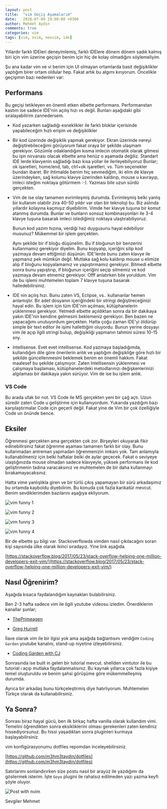 ```yaml
---
layout: post
title:  "vim Geçiş Aşamalarım"
date:   2020-07-09 29:00:00 +0300
author: Mehmet Aydın
comments: true
categories: vim
tags: [vim, nvim, neovim, ide]
---
```

Yıllardır farklı IDEleri deneyimlemiş, farklı IDElere dönem dönem sadık kalmış biri için vim üzerine geçişin benim için hiç de kolay olmadığını söylemeliyim.

Şu ana kadar vim ve vi benim için UI olmayan ortamlarda basit değişiklikler yaptığım birer ortam oldular hep. Fakat artık bu algımı kırıyorum.
Öncelikle geçişimin bazı nedenleri var:

## Performans

Bu geçişi tetikleyen en önemli etken elbette performans. Performanstan kastım ise sadece IDE'nin açılış hızı vs değil. Bunları aşağıdaki gibi sıralayabilirim zannedersem.

* Kod yazarken sağladığı esneklikler ile farklı bloklar içerisinde yapabileceğim hızlı erişim ve değişiklikler
* Bir kod üzerinde değişiklik yapmak gerekiyor. Ekran üzerinde nereyi değiştirebileceğimi görüyorum fakat oraya bir şekilde ulaşmam gerekiyor. Gözümle odaklandığım kısma
imlecin otomatik olarak gitmesi bu işin nirvanası olacak elbette ama henüz o aşamada değiliz. Standart IDE lerde klavyenin sağladığı bazı kısa yollar ile ilerleyebiliyoruz
Bunlar; ok işaretleri, home/end, tab, ctrl+ok işaretleri, vs. Tüm seçenekler bundan ibaret. Bir ihtimalde benim hiç sevmediğim, iki elim de klavye üzerindeyken, sağ kolumu
klavye üzerinden kaldırıp, mouse u kavrayıp, imleci isteğim noktaya götürmem :-). Yazması bile uzun sürdü gerçekten.

* Vim de ise olay tamamen evrimleşmiş durumda. Evrimleşmiş belki yanlış bir kullanım olabilir zira 40-50 yıldır var olan bir teknoloji bu. Biz aslında yıllardır kolayına kaçmışız diyebilirim. Vimde her klavye tuşuna bir komut atanmış durumda. Bunlar ve bunların sonsuz kombinasyonları ile 3-4 klavye tuşuna basarak imleci istediğimiz noktaya ulaştırabiliyoruz.

    Bunun kod yazım hızına, verdiği haz duygusunu hayal edebiliyor musunuz? Mükemmel bir işlem gerçekten.

    Aynı şekilde bir if bloğu düşünelim. Bu if bloğunun bir benzerini kullanmamız gerekiyor diyelim. Bunu kopyalıp, içeriğini silip kod yazmaya devam ettiğimizi düşünün. IDE'lerde bunu zaten klavye ile yapmanız pek mümkün değil. Mutlaka sağ kolu kaldırıp mouse u elimize alıp if bloğunu kopyalamamız ve yapıştırmamız gerekiyor. Bitmedi elbette sonra bunu yapıştırıp, if bloğunun içeriğini seçip silmemiz ve kod yazmaya devam etmemiz gerekiyor. Offf anlatırken bile yoruldum. Vim de bu işlemi muhtemelen toplam 7 klavye tuşuna basarak halledebilirsiniz.

* IDE nin açılış hızı. Bunu zaten VS, Eclipse, vs.. kullananlar hemen anlamıştır. Bir adet dosyanın içeriğindeki bir stringi değiştireceğinizi hayal edin. Bu işlem için tüm IDE'nin açılması, kütüphanelerin yüklenmesi gerekiyor. Yetmedi elbette açıldıktan sonra da bir dakikaya yakın IDE'nin kendine gelmesini beklemeniz gerekiyor. Ben bazen ne yapacağımı unutuyordum gerçekten. Hatta çoğu zaman IDE'yi öldürüp simple bir text editor ile işimi hallettiğim oluyordu. Bunun yerine dosyayı vim ile açıp ilgili stringi bulup, değişikliği yapmanın tahmini süresi 10-15 sny.

* Intellisense. Evet evet intellisense. Kod yazmaya başladığımda, kullandığım dile göre önerilerin anlık ve yaptığım değişikliğe göre hızlı bir şekilde güncellenmesini beklemek benim en önemli hakkım. Fakat maalesef bu şekilde çalışmıyor. Zaten Intellisensin yüklenmesi ve çalışmaya başlaması, kütüphanelerdeki metodlarınızı değişkenlerinizi algılaması bir dakikaya yakın sürüyor. Vim de ise bu işlem anlık.



### VS Code

Bu arada ufak bir not. VS Code ile MS gerçekten yeni bir çağ açtı. Uzun süredir zaten Code u geliştirme için kullanıyordum. Yukarıda yazdığım bazı karşılaştırmalar Code için geçerli değil. Fakat yine de Vim bir çok özelliğiyle Code un önünde bence.

## Eksiler

Öğrenmesi gerçekten ama gerçekten çok zor. Birşeyleri okuyarak fikir edinebilirsiniz fakat öğrenme aşaması tamamen farklı bir olay. Bunu kullanmadan antreman yapmadan öğrenmenizin imkanı yok.
Tam anlamıyla kullanabilmeniz için belki haftalar belki de aylar geçecek. Fakat o seviyeye ulaştığınızda mouse olmadan sadece klavyeyle, yüksek performans ile kod geliştirmenin tadına varacaksınız ve muhtemelen de bir daha kullanmayı bırakamayacaksınız.

Hatta vime yanlışlıkla giren ve bir türlü çıkış yapamayan bir sürü arkadaşımız bu ortamda kayboldu diyebilirim. Bu konuda çok fazla karikatür mevcut. Benim sevdiklerimden bazılarını aşağıya ekliyorum.

![vim funny 1](assets/uploads/2020/vim-funny-1.png)


![vim funny 2](assets/uploads/2020/vim-funny-2.png)


![vim funny 3](assets/uploads/2020/vim-funny-3.png)


![vim funny 4](assets/uploads/2020/vim-funny-4.png)



Bir de elbette şu bilgi var. Stackoverflowda vimden nasıl çıkılacağını soran kişi sayısında ülke olarak ikinci sıradayız. Yine link aşağıda.


[https://stackoverflow.blog/2017/05/23/stack-overflow-helping-one-million-developers-exit-vim/](https://stackoverflow.blog/2017/05/23/stack-overflow-helping-one-million-developers-exit-vim/)


## Nasıl Öğrenirim?

Aşağıda kısaca faydalandığım kaynakları bulabilirsiniz.

Ben 2-3 hafta sadece vim ile ilgili youtube videosu izledim.
Önerdiklerim kanallar şunlar;

* [ThePrimeagen](https://www.youtube.com/channel/UC8ENHE5xdFSwx71u3fDH5Xw)

* [Greg Hurrell](https://www.youtube.com/channel/UCXPHFM88IlFn68OmLwtPmZA)

İlave olarak vim ile bir ilgisi yok ama aşağıda bağlantısını verdiğim `Coding Garden` youtube kanalını, stand-up niyetine izleyebilirsiniz.

* [Coding Garden with CJ](https://www.youtube.com/channel/UCLNgu_OupwoeESgtab33CCw)


Sonrasında ise built in gelen bir tutorial mevcut. shellden vimtutor ile bu tutorial ı açıp mutlaka faydalanmalısınız.
Bu kaynak yıllarca çok fazla kişiye temel oluşturuldu ve benim şahsi görüşüme göre mükemmelleşmiş durumda.

Ayrıca bir arkadaş bunu türkçeleştirmiş diye hatırlıyorum. Muhtemelen Türkçe olarak da kullanabilirsiniz.


## Ya Sonra?

Sonrası biraz hayal gücü, ben ilk birkaç hafta vanilla olarak kullandım vimi.
Temelini öğrendikten sonra eksikliklerini olması gerekenleri zaten kendiniz hissediyorsunuz.
Bu hissi yaşadıktan sonra pluginleri kurmaya başlayabilirsiniz.


vim konfigürasyonumu dotfiles repomdan inceleyebilirsiniz. 

[https://github.com/m3hm3taydin/dotfiles](https://github.com/m3hm3taydin/dotfiles)


Satırlarımı sonlandırırken size postu nasıl bir arayüz ile yazdığımı da göstermek isterim. İşte `Goyo` plugini ile rahatsız edilmeden yazı yazma keyfi şöyle oluyor.

![Post with nvim](/assets/uploads/2020/07/nvim.png)





Sevgiler Mehmet
